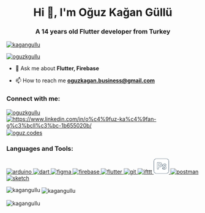 <h1 align="center">Hi 👋, I'm Oğuz Kağan Güllü</h1>
<h3 align="center">A 14 years old Flutter developer from Turkey</h3>

<p align="left"> <a href="https://github.com/ryo-ma/github-profile-trophy"><img src="https://github-profile-trophy.vercel.app/?username=kagangullu" alt="kagangullu" /></a> </p>

<p align="left"> <a href="https://twitter.com/oguzkgullu" target="blank"><img src="https://img.shields.io/twitter/follow/oguzkgullu?logo=twitter&style=for-the-badge" alt="oguzkgullu" /></a> </p>

- 💬 Ask me about **Flutter, Firebase**

- 📫 How to reach me **oguzkagan.business@gmail.com**

<h3 align="left">Connect with me:</h3>
<p align="left">
<a href="https://twitter.com/oguzkgullu" target="blank"><img align="center" src="https://raw.githubusercontent.com/rahuldkjain/github-profile-readme-generator/master/src/images/icons/Social/twitter.svg" alt="oguzkgullu" height="30" width="40" /></a>
<a href="https://linkedin.com/in/https://www.linkedin.com/in/o%c4%9fuz-ka%c4%9fan-g%c3%bcll%c3%bc-1b655020b/" target="blank"><img align="center" src="https://raw.githubusercontent.com/rahuldkjain/github-profile-readme-generator/master/src/images/icons/Social/linked-in-alt.svg" alt="https://www.linkedin.com/in/o%c4%9fuz-ka%c4%9fan-g%c3%bcll%c3%bc-1b655020b/" height="30" width="40" /></a>
<a href="https://instagram.com/oguz.codes" target="blank"><img align="center" src="https://raw.githubusercontent.com/rahuldkjain/github-profile-readme-generator/master/src/images/icons/Social/instagram.svg" alt="oguz.codes" height="30" width="40" /></a>
</p>

<h3 align="left">Languages and Tools:</h3>
<p align="left"> <a href="https://www.arduino.cc/" target="_blank" rel="noreferrer"> <img src="https://cdn.worldvectorlogo.com/logos/arduino-1.svg" alt="arduino" width="40" height="40"/> </a> <a href="https://dart.dev" target="_blank" rel="noreferrer"> <img src="https://www.vectorlogo.zone/logos/dartlang/dartlang-icon.svg" alt="dart" width="40" height="40"/> </a> <a href="https://www.figma.com/" target="_blank" rel="noreferrer"> <img src="https://www.vectorlogo.zone/logos/figma/figma-icon.svg" alt="figma" width="40" height="40"/> </a> <a href="https://firebase.google.com/" target="_blank" rel="noreferrer"> <img src="https://www.vectorlogo.zone/logos/firebase/firebase-icon.svg" alt="firebase" width="40" height="40"/> </a> <a href="https://flutter.dev" target="_blank" rel="noreferrer"> <img src="https://www.vectorlogo.zone/logos/flutterio/flutterio-icon.svg" alt="flutter" width="40" height="40"/> </a> <a href="https://git-scm.com/" target="_blank" rel="noreferrer"> <img src="https://www.vectorlogo.zone/logos/git-scm/git-scm-icon.svg" alt="git" width="40" height="40"/> </a> <a href="https://ifttt.com/" target="_blank" rel="noreferrer"> <img src="https://www.vectorlogo.zone/logos/ifttt/ifttt-ar21.svg" alt="ifttt" width="40" height="40"/> </a> <a href="https://www.photoshop.com/en" target="_blank" rel="noreferrer"> <img src="https://raw.githubusercontent.com/devicons/devicon/master/icons/photoshop/photoshop-line.svg" alt="photoshop" width="40" height="40"/> </a> <a href="https://postman.com" target="_blank" rel="noreferrer"> <img src="https://www.vectorlogo.zone/logos/getpostman/getpostman-icon.svg" alt="postman" width="40" height="40"/> </a> <a href="https://www.sketch.com/" target="_blank" rel="noreferrer"> <img src="https://www.vectorlogo.zone/logos/sketchapp/sketchapp-icon.svg" alt="sketch" width="40" height="40"/> </a> </p>

<p><img align="left" src="https://github-readme-stats.vercel.app/api/top-langs?username=kagangullu&show_icons=true&locale=en&layout=compact" alt="kagangullu" /></p>

<p>&nbsp;<img align="center" src="https://github-readme-stats.vercel.app/api?username=kagangullu&show_icons=true&locale=en" alt="kagangullu" /></p>

<p><img align="center" src="https://github-readme-streak-stats.herokuapp.com/?user=kagangullu&" alt="kagangullu" /></p>
